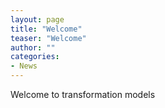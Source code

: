 ```yaml
---
layout: page
title: "Welcome"
teaser: "Welcome"
author: ""
categories:
- News 
---
```

Welcome to transformation models
